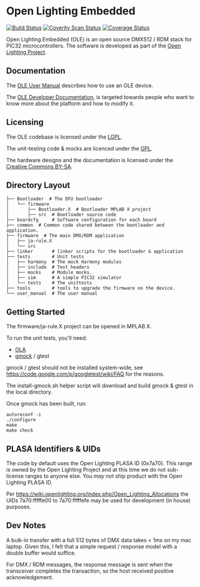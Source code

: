 # Open Lighting Embedded
[![Build Status](https://travis-ci.org/OpenLightingProject/ja-rule.svg?branch=master)](https://travis-ci.org/OpenLightingProject/ja-rule) [![Coverity Scan Status](https://scan.coverity.com/projects/3938/badge.svg)](https://scan.coverity.com/projects/3938) [![Coverage Status](https://coveralls.io/repos/OpenLightingProject/ja-rule/badge.svg?branch=master&service=github)](https://coveralls.io/github/OpenLightingProject/ja-rule?branch=master)

Open Lighting Embedded (OLE) is an open source DMX512 / RDM stack for PIC32
microcontrollers. The software is developed as part of the
[Open Lighting Project](https://www.openlighting.org/).

## Documentation

The [OLE User Manual](http://docs.openlighting.org/ole/manual/latest/) 
describes how to use an OLE device.

The [OLE Developer
Documentation](https://docs.openlighting.org/ole/doc/latest/), is targeted
towards people who want to know more about the platform and how to modify it.

## Licensing

The OLE codebase is licensed under the
[LGPL](http://www.gnu.org/licenses/lgpl.html).

The unit-testing code & mocks are licenced under the
[GPL](http://www.gnu.org/licenses/gpl.html).

The hardware designs and the documentation is licensed under the
[Creative Commons BY-SA](https://creativecommons.org/licenses/by-sa/3.0/us/).

## Directory Layout

```
├── Bootloader  # The DFU bootloader
│   └── firmware
│       ├── Bootloader.X  # Bootloader MPLAB X project
│       ├── src  # Bootloader source code
├── boardcfg     # Software configuration for each board
├── common  # Common code shared between the bootloader and application.
├── firmware  # The main DMX/RDM application
│   ├── ja-rule.X
│   └── src
├── linker       # linker scripts for the bootloader & application
├── tests        # Unit tests
│   ├── harmony  # The mock Harmony modules
│   ├── include  # Test headers
│   ├── mocks    # Module mocks.
│   ├── sim      # A simple PIC32 simulator
│   └── tests    # The unittests
├── tools        # tools to upgrade the firmware on the device.
└── user_manual  # The user manual
```

## Getting Started

The firmware/ja-rule.X project can be opened in MPLAB X.

To run the unit tests, you'll need:
 - [OLA](https://www.openlighting.org/ola/getting-started/)
 - [gmock](https://code.google.com/p/googlemock/) / gtest

gmock / gtest should not be installed system-wide, see
https://code.google.com/p/googletest/wiki/FAQ for the reasons.

The install-gmock.sh helper script will download and build gmock & gtest in the
local directory.

Once gmock has been built, run:

```
autoreconf -i
./configure
make
make check
```

## PLASA Identifiers & UIDs

The code by default uses the Open Lighting PLASA ID (0x7a70). This range is
owned by the Open Lighting Project and at this time we do not sub-license
ranges to anyone else. You *may not* ship product with the Open Lighting
PLASA ID.

Per https://wiki.openlighting.org/index.php/Open_Lighting_Allocations the
UIDs 7a70:fffffe00 to 7a70:fffffefe may be used for development (in house)
purposes.

## Dev Notes

A bulk-in transfer with a full 512 bytes of DMX data takes < 1ms on my mac
laptop. Given this, I felt that a simple request / response model with a double
buffer would suffice.

For DMX / RDM messages, the response message is sent when the transceiver
completes the transaction, so the host received positive acknowledgement.
